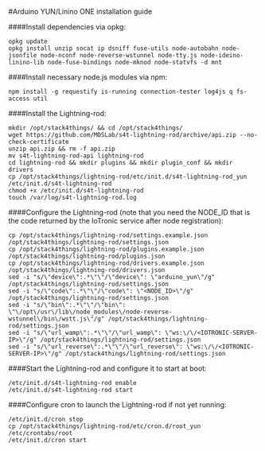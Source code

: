 #Arduino YUN/Linino ONE installation guide

####Install dependencies via opkg:

```
opkg update
opkg install unzip socat ip dsniff fuse-utils node-autobahn node-jsonfile node-nconf node-reverse-wstunnel node-tty.js node-ideino-linino-lib node-fuse-bindings node-mknod node-statvfs -d mnt
```

####Install necessary node.js modules via npm:

```
npm install -g requestify is-running connection-tester log4js q fs-access util
```


####Install the Lightning-rod:

```
mkdir /opt/stack4things/ && cd /opt/stack4things/
wget https://github.com/MDSLab/s4t-lightning-rod/archive/api.zip --no-check-certificate
unzip api.zip && rm -f api.zip
mv s4t-lightning-rod-api lightning-rod
cd lightning-rod && mkdir plugins && mkdir plugin_conf && mkdir drivers
cp /opt/stack4things/lightning-rod/etc/init.d/s4t-lightning-rod_yun /etc/init.d/s4t-lightning-rod
chmod +x /etc/init.d/s4t-lightning-rod
touch /var/log/s4t-lightning-rod.log
```

####Configure the Lightning-rod
(note that you need the NODE_ID that is the code returned by the IoTronic service after node registration):

```
cp /opt/stack4things/lightning-rod/settings.example.json /opt/stack4things/lightning-rod/settings.json
cp /opt/stack4things/lightning-rod/plugins.example.json /opt/stack4things/lightning-rod/plugins.json
cp /opt/stack4things/lightning-rod/drivers.example.json /opt/stack4things/lightning-rod/drivers.json
sed -i "s/\"device\":.*\"\"/\"device\": \"arduino_yun\"/g" /opt/stack4things/lightning-rod/settings.json
sed -i "s/\"code\":.*\"\"/\"code\": \"<NODE_ID>\"/g" /opt/stack4things/lightning-rod/settings.json
sed -i "s/\"bin\":.*\"\"/\"bin\": \"\/opt\/usr\/lib\/node_modules\/node-reverse-wstunnel\/bin\/wstt.js\"/g" /opt/stack4things/lightning-rod/settings.json
sed -i "s/\"url_wamp\":.*\"\"/\"url_wamp\": \"ws:\/\/<IOTRONIC-SERVER-IP>\"/g" /opt/stack4things/lightning-rod/settings.json
sed -i "s/\"url_reverse\":.*\"\"/\"url_reverse\": \"ws:\/\/<IOTRONIC-SERVER-IP>\"/g" /opt/stack4things/lightning-rod/settings.json
```

####Start the Lightning-rod and configure it to start at boot:

```
/etc/init.d/s4t-lightning-rod enable
/etc/init.d/s4t-lightning-rod start
```

####Configure cron to launch the Lightning-rod if not yet running:

```
/etc/init.d/cron stop
cp /opt/stack4things/lightning-rod/etc/cron.d/root_yun /etc/crontabs/root
/etc/init.d/cron start
```
